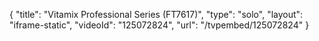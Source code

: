 {
    "title": "Vitamix Professional Series (FT7617)",
    "type": "solo",
    "layout": "iframe-static",
    "videoId": "125072824",
    "url": "\/tvpembed\/125072824"
}